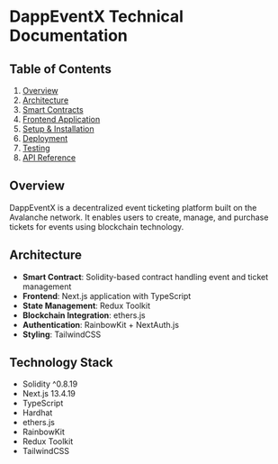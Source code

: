 # DappEventX Technical Documentation

## Table of Contents
1. [Overview](#overview)
2. [Architecture](#architecture)
3. [Smart Contracts](#smart-contracts)
4. [Frontend Application](#frontend-application)
5. [Setup & Installation](#setup--installation)
6. [Deployment](#deployment)
7. [Testing](#testing)
8. [API Reference](#api-reference)

## Overview
DappEventX is a decentralized event ticketing platform built on the Avalanche network. It enables users to create, manage, and purchase tickets for events using blockchain technology.

## Architecture
- **Smart Contract**: Solidity-based contract handling event and ticket management
- **Frontend**: Next.js application with TypeScript
- **State Management**: Redux Toolkit
- **Blockchain Integration**: ethers.js
- **Authentication**: RainbowKit + NextAuth.js
- **Styling**: TailwindCSS

## Technology Stack
- Solidity ^0.8.19
- Next.js 13.4.19
- TypeScript
- Hardhat
- ethers.js
- RainbowKit
- Redux Toolkit
- TailwindCSS